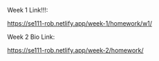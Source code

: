Week 1 Link!!!:

https://se111-rob.netlify.app/week-1/homework/w1/

Week 2 Bio Link:

https://se111-rob.netlify.app/week-2/homework/
